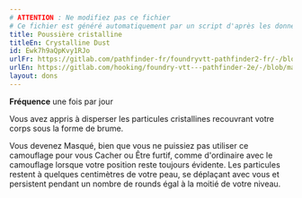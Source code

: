 ```yaml
---
# ATTENTION : Ne modifiez pas ce fichier
# Ce fichier est généré automatiquement par un script d'après les données du module Foundry VTT officiel et de sa traduction
title: Poussière cristalline
titleEn: Crystalline Dust
id: Ewk7h9aQpKvy1RJo
urlFr: https://gitlab.com/pathfinder-fr/foundryvtt-pathfinder2-fr/-/blob/master/data/feats/Ewk7h9aQpKvy1RJo.htm
urlEn: https://gitlab.com/hooking/foundry-vtt---pathfinder-2e/-/blob/master/packs/data/feats.db/crystalline-dust.json
layout: dons
---
```

**Fréquence** une fois par jour

Vous avez appris à disperser les particules cristallines recouvrant votre corps sous la forme de brume.

Vous devenez Masqué, bien que vous ne puissiez pas utiliser ce camouflage pour vous Cacher ou Être furtif, comme d'ordinaire avec le camouflage lorsque votre position reste toujours évidente. Les particules restent à quelques centimètres de votre peau, se déplaçant avec vous et persistent pendant un nombre de rounds égal à la moitié de votre niveau.

